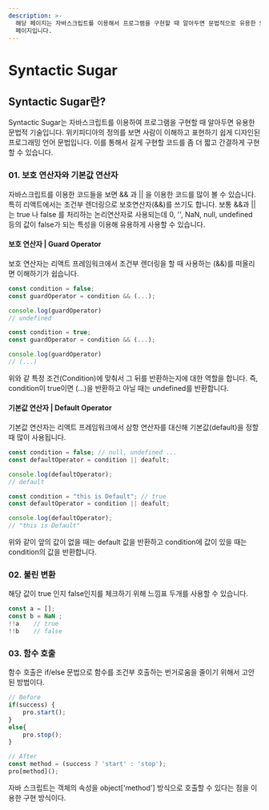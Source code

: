 ```yaml
---
description: >-
  해당 페이지는 자바스크립트를 이용해서 프로그램을 구현할 때 알아두면 문법적으로 유용한 Syntactic Sugar를 정리하기 위한
  페이지입니다.
---
```


# Syntactic Sugar

## Syntactic Sugar란?

 Syntactic Sugar는 자바스크립트를 이용하여 프로그램을 구현할 때 알아두면 유용한 문법적 기술입니다. 위키피디아의 정의를 보면 사람이 이해하고 표현하기 쉽게 디자인된 프로그래밍 언어 문법입니다. 이를 통해서 길게 구현할 코드를 좀 더 짧고 간결하게 구현할 수 있습니다.

### 01. 보호 연산자와 기본값 연산자

 자바스크립트를 이용한 코드들을 보면 && 과 \|\| 을 이용한 코드를 많이 볼 수 있습니다. 특히 리액트에서는 조건부 렌더링으로 보호연산자\(&&\)를 쓰기도 합니다. 보통 &&과 \|\| 는 true 나 false 를 처리하는 논리연산자로 사용되는데 0, '', NaN, null, undefined 등의 값이 false가 되는 특성을 이용해 유용하게 사용할 수 있습니다.

#### 보호 연산자 \| Guard Operator

 보호 연산자는 리액트 프레임워크에서 조건부 렌더링을 할 때 사용하는 \(&&\)를 떠올리면 이해하기가 쉽습니다.

```javascript
const condition = false;
const guardOperator = condition && (...);

console.log(guardOperator)
// undefined
```

```javascript
const condition = true;
const guardOperator = condition && (...);

console.log(guardOperator)
// (...)
```

 위와 같 특정 조건\(Condition\)에 맞춰서 그 뒤를 반환하는지에 대한 역할을 합니다. 즉,  condition이 true이면 \(...\)을 반환하고 아닐 때는 undefined를 반환합니다.

#### 기본값 연산자 \| Default Operator

 기본값 연산자는 리액트 프레임워크에서 삼항 연산자를 대신해 기본값\(default\)을 정할 때 많이 사용됩니다.

```javascript
const condition = false; // null, undefined ...
const defaultOperator = condition || deafult;

console.log(defaultOperator);
// default
```

```javascript
const condition = "this is Default"; // true
const defaultOperator = condition || deafult;

console.log(defaultOperator);
// "this is Default"
```

 위와 같이 앞의 값이 없을 때는 default 값을 반환하고 condition에 값이 있을 때는 condition의 값을 반환합니다.

### 02. 불린 변환

 해당 값이 true 인지 false인지를 체크하기 위해 느낌표 두개를 사용할 수 있습니다.

```javascript
const a = [];
const b = NaN ;
!!a    // true
!!b    // false
```

### 03. 함수 호출 

 함수 호출은 if/else 문법으로 함수를 조건부 호출하는 번거로움을 줄이기 위해서 고안된 방법이다. 

```javascript
// Before
if(success) {
    pro.start();
}
else{
    pro.stop();
}

// After
const method = (success ? 'start' : 'stop');
pro[method]();
```

 자바 스크립트는 객체의 속성을 object\['method'\] 방식으로 호출할 수 있다는 점을 이용한 구현 방식이다.



